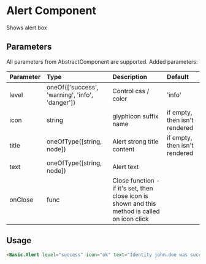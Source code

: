 # Alert Component

Shows alert box

## Parameters

All parameters from AbstractComponent are supported. Added parameters:

| Parameter | Type | Description | Default  |
| - | :- | :- | :- |
| level | oneOf(['success', 'warning', 'info', 'danger'])  |  Control css / color  |   'info' |
| icon  | string   | glyphicon suffix name | if empty, then isn't rendered |
| title  | oneOfType([string, node])  | Alert strong title content | if empty, then isn't rendered |
| text  | oneOfType([string, node])   | Alert text | |
| onClose  | func   | Close function - if it's set, then close icon is shown and this method is called on icon click | | |

## Usage

```html
<Basic.Alert level="success" icon="ok" text="Identity john.doe was successfully saved." onClose={() => { alert('closed'); }}/>
```
